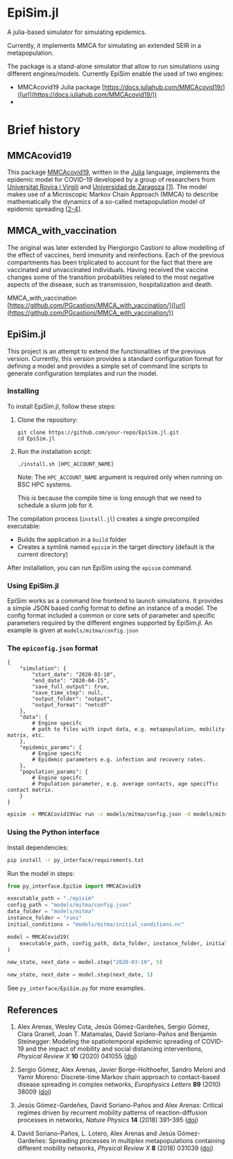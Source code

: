 # EpiSim.jl
A julia-based simulator for simulating epidemics. 

Currently, it implements MMCA for simulating an extended SEIR in a metapopulation. 

The package is a stand-alone simulator that allow to run simulations using different engines/models. Currently EpiSim enable the used of two engines:
* MMCAcovid19 Julia package [https://docs.juliahub.com/MMCAcovid19/]([url](https://docs.juliahub.com/MMCAcovid19/))
* 
# Brief history

## MMCAcovid19
This package [MMCAcovid19](https://github.com/jtmatamalas/MMCAcovid19), written in the [Julia](https://julialang.org) language, implements the epidemic model for COVID-19 developed by a group of researchers from [Universitat Rovira i Virgili](https://www.urv.cat) and [Universidad de Zaragoza](http://unizar.es) [[1](#References-1)]. The model makes use of a Microscopic Markov Chain Approach (MMCA) to describe mathematically the dynamics of a so-called metapopulation model of epidemic spreading [[2-4](#References-1)]. 

## MMCA_with_vaccination
The original was later extended by Piergiorgio Castioni to allow modelling of the effect of vaccines, herd immunity and reinfections. Each of the previous compartments has been triplicated to account for the fact that there are vaccinated and unvaccinated individuals. Having received the vaccine changes some of the transition probabilities related to the most negative aspects of the disease, such as transmission, hospitalization and death.

MMCA_with_vaccination [https://github.com/PGcastioni/MMCA_with_vaccination/]([url](https://github.com/PGcastioni/MMCA_with_vaccination/))



## EpiSim.jl

This project is an attempt to extend the functionalities of the previous version. Currently, this version provides a standard configuration format for defining a model and provides a simple set of command line scripts to generate configuration templates and run the model.


### Installing

To install EpiSim.jl, follow these steps:

1. Clone the repository:
   ```
   git clone https://github.com/your-repo/EpiSim.jl.git
   cd EpiSim.jl
   ```

2. Run the installation script:
   ```
   ./install.sh [HPC_ACCOUNT_NAME]
   ```
   
   Note: The `HPC_ACCOUNT_NAME` argument is required only when running on BSC HPC systems.

   This is because the compile time is long enough that we need to schedule a slurm job for it.

The compilation process (`install.jl`) creates a single precompiled executable:

- Builds the application in a `build` folder
- Creates a symlink named `episim` in the target directory (default is the current directory)

After installation, you can run EpiSim using the `episim` command.


### Using EpiSim.jl

EpiSim works as a command line frontend to launch simulations. It provides a simple JSON based config format to define an instance of a model. The config format included a common or core sets of parameter and specific parameters required by the different engines supported by EpiSim.jl. An example is given at `models/mitma/config.json`

### The `epiconfig.json` format
```
{
	"simulation": {
		"start_date": "2020-03-10",
		"end_date": "2020-04-15",
		"save_full_output": true,
		"save_time_step": null,
		"output_folder": "output",
		"output_format": "netcdf"
	},
	"data": {
		# Engine specifc
        # path to files with input data, e.g. metapopulation, mobility matrix, etc.
	},
	"epidemic_params": {
		# Engine specifc
        # Epidemic parameters e.g. infection and recovery rates.
    },
	"population_params": {
        # Engine specifc
        # Population parameter, e.g. average contacts, age speciffic contact matrix.
    }
}
```

```bash
episim -e MMCACovid19Vac run -c models/mitma/config.json -d models/mitma -i runs
```

### Using the Python interface

Install dependencies:

```bash
pip install -r py_interface/requirements.txt
```

Run the model in steps:

```python
from py_interface.EpiSim import MMCACovid19

executable_path = "./episim"
config_path = "models/mitma/config.json"
data_folder = "models/mitma"
instance_folder = "runs"
initial_conditions = "models/mitma/initial_conditions.nc"

model = MMCACovid19(
	executable_path, config_path, data_folder, instance_folder, initial_conditions
)

new_state, next_date = model.step("2020-03-10", 5)

new_state, next_date = model.step(next_date, 5)
```

See `py_interface/EpiSim.py` for more examples.

<!-- 

## run_simulations.jl

Main script to run model simulations, with multiple configuration options.

Examples:

	julia --project=scripts/ scripts/run_simulations.jl

	# start and end date can be provided in the config.json
	julia --project=scripts/ scripts/run_simulations.jl -i experiments/test20 -d data -c data/config.json

	# or can be provided as command line arguments
	julia --project=scripts/ scripts/run_simulations.jl -d data -c data/config.json -i experiments/test20 --start-date 2020-02-09 --end-date 2020-05-01

	# to export the compartments at a given time t use the option --export-compartments-time-t
	julia --project=scripts/ scripts/run_simulations.jl -d data -c data/config.json -i experiments/test20 --start-date 2020-02-09 --end-date 2020-05-01 --export-compartments-time-t 5

	# to export the full compartments time series (for all dates), use the option --export-compartments
	julia --project=scripts/ scripts/run_simulations.jl -d data -c data/config.json -i experiments/test20 --start-date 2020-02-09 --end-date 2020-05-01 --export-compartments

	# to use the compartments from other simulation as initial conditions, use the option --initial-compartments
	julia --project=scripts/ scripts/run_simulations.jl -d data -c data/config.json -i experiments/test20 --start-date 2020-02-13 --end-date 2020-05-01 --initial-compartments experiments/test20/output/compartments_2020-02-13_10.h5


Usage:
	
	usage: run_simulations.jl -c CONFIG -d DATA-FOLDER -i INSTANCE-FOLDER
	                        [--export-compartments-full]
	                        [--export-compartments-time-t EXPORT-COMPARTMENTS-TIME-T]
	                        [--initial-compartments INITIAL-COMPARTMENTS]
	                        [--start-date START-DATE]
	                        [--end-date END-DATE]


## run_parallel_simulation.jl

Basic script that runs multiple simulation in parallel. 


Note: the <instance_folder> must contain a `params.csv` file, with one set of parameters per row.


Usage:
	
	julia --project=scripts/. scripts/run_parallel_simulation.jl <data_folder> <instance_folder>



## run_parallel_simulation_daily_mobility.jl

Script that runs multiple simulation in parallel. It uses a modified version of the original package, that uses a different mobility matrix (Rij) for each day.

The modified package is in `$ROOT_FOLDER/julia/MMCACovid19custom`

The script looks at `data/config.json` for the keyword `daily_mobility_matrices`, which defines a folder that contains the mobility matrices for each day.

If the mobility matrix for one day is missing, it can be configured whether to use a default matrix, or previous day matrix. 


Usage:
	
	julia --project=scripts/. scripts/run_parallel_simulation_daily_mobility.jl <data_folder> <instance_folder>


Note: the <instance_folder> must contain a `params.csv` file, with one set of parameters per row.



## run_parallel_simulation_seeds.jl

This script is a modified version of `run_parallel_simulation.jl` which uses a different set of seeds for each simulation.


It requires a `seeds.csv` file to be present in the instance/ folder (appart from `params.csv`), with one row per simulation, defining the set of seeds to be used in each simulation.


Usage:
	
	julia --project=scripts/. scripts/run_parallel_simulation_seeds.jl <data_folder> <instance_folder>



## sample_params.py

Sample parameters from a `priors.json` file:

Usage:

	python python/sample_params.py --priors data/priors.json --size 1000 --output experiments/test1000/instance_1/params.csv



## evaluate.py

Evaluates one instance, and outputs a `scores.csv` file, wich is the same as the `params.csv` with an additional `score` column.


Example:
	
	python python/evaluate.py -i <instance_folder> -d <data_folder>

	python python/evaluate.py -i experiments/test1000/instance_1/ -d data/

	# fit with incidence
	python python/evaluate.py -i experiments/test1000/instance_1/ -d data/ --fit incidence

	# fit with deaths
	python python/evaluate.py -i experiments/test1000/instance_1/ -d data/ --fit deaths


	
Usage:

	usage: evaluate.py [-h] --instance-folder INSTANCE_PATH --data-folder DATA_PATH [--config CONFIG_PATH] [--first-day-train FIRST_DAY_TRAIN]
                   [--last-day-train LAST_DAY_TRAIN] [--metric METRIC] [--weights WEIGHTS] [--fit FIT]


## summarize.py

Script that summarizes an instance, and outputs several plots.

Examples:

	python python/summarize.py -i <instance_folder> -d <data_folder>

	# draw main plots
	python python/summarize.py -i experiments/test1000/instance_1/ -d data/
	
	# draw all plots (takes time)
	python python/summarize.py --all -i experiments/test1000/instance_1/ -d data/

	# fit with incidence
	python python/summarize.py -i experiments/test1000/instance_1/ -d data/ --fit incidence

	# fit with deaths
	python python/summarize.py -i experiments/test1000/instance_1/ -d data/ --fit deaths

Usage:

	usage: summarize.py [-h] --instance-folder INSTANCE_PATH --data-folder DATA_PATH [--config CONFIG_PATH] [--output-folder OUTPUT_PATH]
	                    [--simulation SIMULATION] [--first-day-train FIRST_DAY_TRAIN] [--last-day-train LAST_DAY_TRAIN] [--metric METRIC] [--weights WEIGHTS]
	                    [--fit FIT] [--all] [--run RUN]

-->


## References

1. Alex Arenas, Wesley Cota, Jesús Gómez-Gardeñes, Sergio Gómez, Clara Granell, Joan T. Matamalas, David Soriano-Paños and Benjamin Steinegger: Modeling the spatiotemporal epidemic spreading of COVID-19 and the impact of mobility and social distancing interventions, _Physical Review X_ **10** (2020) 041055 ([doi](https://doi.org/10.1103/PhysRevX.10.041055))

2. Sergio Gómez, Alex Arenas, Javier Borge-Holthoefer, Sandro Meloni and Yamir Moreno: Discrete-time Markov chain approach to contact-based disease spreading in complex networks, _Europhysics Letters_ **89** (2010) 38009 ([doi](https://doi.org/10.1209/0295-5075/89/38009))

3. Jesús Gómez-Gardeñes, David Soriano-Paños and Alex Arenas: Critical regimes driven by recurrent mobility patterns of reaction-diffusion processes in networks, _Nature Physics_ **14** (2018) 391–395 ([doi](https://doi.org/10.1101/2020.03.21.20040022))

4. David Soriano-Paños, L. Lotero, Alex Arenas and Jesús Gómez-Gardeñes: Spreading processes in multiplex metapopulations containing different mobility networks, _Physical Review X_ **8** (2018) 031039 ([doi](https://doi.org/10.1103/PhysRevX.8.031039))

